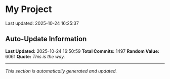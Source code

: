 # My Project


Last updated: 2025-10-24 16:25:37
































































































































































































































































































































































































































































































































































































































































































































































































































































































































































































































































































































































































































































































































































































































































































































































































































































































































































































































































































































































## Auto-Update Information

**Last Updated:** 2025-10-24 16:50:59
**Total Commits:** 1497
**Random Value:** 6061
**Quote:** _This is the way._

---
_This section is automatically generated and updated._